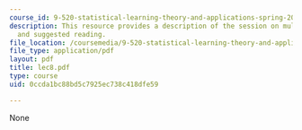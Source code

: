 ```yaml
---
course_id: 9-520-statistical-learning-theory-and-applications-spring-2006
description: This resource provides a description of the session on multiclass classification
  and suggested reading.
file_location: /coursemedia/9-520-statistical-learning-theory-and-applications-spring-2006/0ccda1bc88bd5c7925ec738c418dfe59_lec8.pdf
file_type: application/pdf
layout: pdf
title: lec8.pdf
type: course
uid: 0ccda1bc88bd5c7925ec738c418dfe59

---
```

None